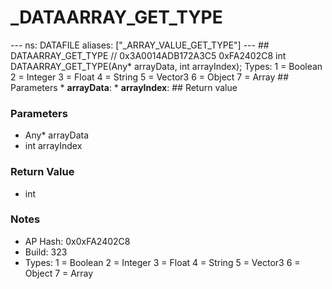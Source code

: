 # _DATAARRAY_GET_TYPE

--- ns: DATAFILE aliases: ["_ARRAY_VALUE_GET_TYPE"] --- ## DATAARRAY_GET_TYPE  // 0x3A0014ADB172A3C5 0xFA2402C8 int DATAARRAY_GET_TYPE(Any* arrayData, int arrayIndex);  Types: 1 = Boolean 2 = Integer 3 = Float 4 = String 5 = Vector3 6 = Object 7 = Array  ## Parameters * **arrayData**: * **arrayIndex**:  ## Return value

### Parameters
* Any* arrayData
* int arrayIndex

### Return Value
* int

### Notes
* AP Hash: 0x0xFA2402C8
* Build: 323
* Types:
1 = Boolean
2 = Integer
3 = Float
4 = String
5 = Vector3
6 = Object
7 = Array

